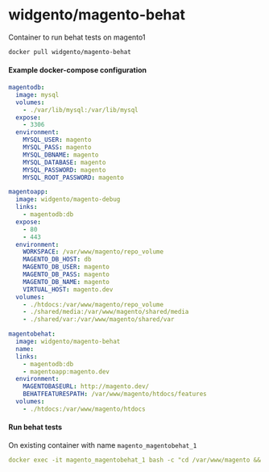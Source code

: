 # widgento/magento-behat
Container to run behat tests on magento1

```bash
docker pull widgento/magento-behat
```

#### Example docker-compose configuration

```yaml
magentodb:
  image: mysql
  volumes:
    - ./var/lib/mysql:/var/lib/mysql
  expose:
    - 3306
  environment:
    MYSQL_USER: magento
    MYSQL_PASS: magento
    MYSQL_DBNAME: magento
    MYSQL_DATABASE: magento
    MYSQL_PASSWORD: magento
    MYSQL_ROOT_PASSWORD: magento

magentoapp:
  image: widgento/magento-debug
  links:
    - magentodb:db
  expose:
    - 80
    - 443
  environment:
    WORKSPACE: /var/www/magento/repo_volume
    MAGENTO_DB_HOST: db
    MAGENTO_DB_USER: magento
    MAGENTO_DB_PASS: magento
    MAGENTO_DB_NAME: magento
    VIRTUAL_HOST: magento.dev
  volumes:
    - ./htdocs:/var/www/magento/repo_volume
    - ./shared/media:/var/www/magento/shared/media
    - ./shared/var:/var/www/magento/shared/var

magentobehat:
  image: widgento/magento-behat
  name: 
  links:
    - magentodb:db
    - magentoapp:magento.dev
  environment:
    MAGENTOBASEURL: http://magento.dev/
    BEHATFEATURESPATH: /var/www/magento/htdocs/features
  volumes:
    - ./htdocs:/var/www/magento/htdocs
```

#### Run behat tests

On existing container with name `magento_magentobehat_1`

```yaml
docker exec -it magento_magentobehat_1 bash -c "cd /var/www/magento && ./bin/behat"
```